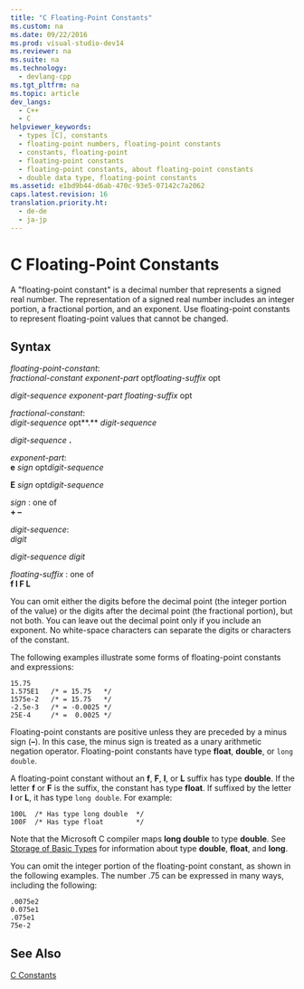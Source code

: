 ```yaml
---
title: "C Floating-Point Constants"
ms.custom: na
ms.date: 09/22/2016
ms.prod: visual-studio-dev14
ms.reviewer: na
ms.suite: na
ms.technology: 
  - devlang-cpp
ms.tgt_pltfrm: na
ms.topic: article
dev_langs: 
  - C++
  - C
helpviewer_keywords: 
  - types [C], constants
  - floating-point numbers, floating-point constants
  - constants, floating-point
  - floating-point constants
  - floating-point constants, about floating-point constants
  - double data type, floating-point constants
ms.assetid: e1bd9b44-d6ab-470c-93e5-07142c7a2062
caps.latest.revision: 16
translation.priority.ht: 
  - de-de
  - ja-jp
---
```

# C Floating-Point Constants
A "floating-point constant" is a decimal number that represents a signed real number. The representation of a signed real number includes an integer portion, a fractional portion, and an exponent. Use floating-point constants to represent floating-point values that cannot be changed.  
  
## Syntax  
 *floating-point-constant*:  
 *fractional-constant exponent-part* opt*floating-suffix* opt  
  
 *digit-sequence exponent-part floating-suffix* opt  
  
 *fractional-constant*:  
 *digit-sequence* opt**.** *digit-sequence*  
  
 *digit-sequence*  **.**  
  
 *exponent-part*:  
 **e**  *sign* opt*digit-sequence*  
  
 **E**  *sign* opt*digit-sequence*  
  
 *sign* : one of  
 **+ –**  
  
 *digit-sequence*:  
 *digit*  
  
 *digit-sequence digit*  
  
 *floating-suffix* : one of  
 **f l F L**  
  
 You can omit either the digits before the decimal point (the integer portion of the value) or the digits after the decimal point (the fractional portion), but not both. You can leave out the decimal point only if you include an exponent. No white-space characters can separate the digits or characters of the constant.  
  
 The following examples illustrate some forms of floating-point constants and expressions:  
  
```  
15.75  
1.575E1   /* = 15.75   */  
1575e-2   /* = 15.75   */  
-2.5e-3   /* = -0.0025 */  
25E-4     /* =  0.0025 */  
```  
  
 Floating-point constants are positive unless they are preceded by a minus sign (**–**). In this case, the minus sign is treated as a unary arithmetic negation operator. Floating-point constants have type **float**, **double**, or `long double`.  
  
 A floating-point constant without an **f**, **F**, **l**, or **L** suffix has type **double**. If the letter **f** or **F** is the suffix, the constant has type **float**. If suffixed by the letter **l** or **L**, it has type `long double`. For example:  
  
```  
100L  /* Has type long double  */  
100F  /* Has type float        */  
```  
  
 Note that the Microsoft C compiler maps **long double** to type **double**. See [Storage of Basic Types](../vs140/storage-of-basic-types.md) for information about type **double**, **float**, and **long**.  
  
 You can omit the integer portion of the floating-point constant, as shown in the following examples. The number .75 can be expressed in many ways, including the following:  
  
```  
.0075e2  
0.075e1  
.075e1  
75e-2  
```  
  
## See Also  
 [C Constants](../vs140/c-constants.md)